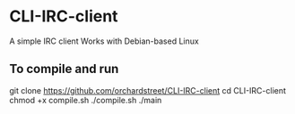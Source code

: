 # CLI-IRC-client

A simple IRC client 
Works with Debian-based Linux

## To compile and run
git clone https://github.com/orchardstreet/CLI-IRC-client
cd CLI-IRC-client
chmod +x compile.sh
./compile.sh
./main
